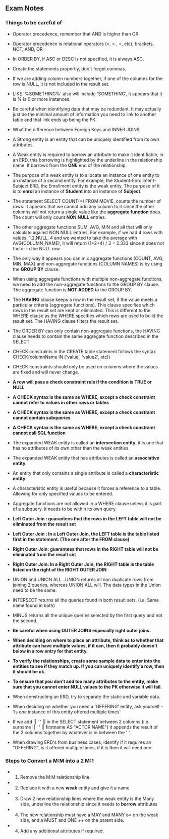 ## Exam Notes

### Things to be careful of

- Operator precedence, remember that AND is higher than OR

- Operator precedence is relational operators (<, > , =, etc), brackets, NOT, AND, OR

- In ORDER BY, if ASC or DESC is not specified, it is always ASC.

- Create the statements propertly, don't forget commas.

- If we are adding column numbers together, if one of the columns for the row is NULL, it is not included in the result set.

- LIKE '%SOMETHING%' also will include 'SOMETHING', it appears that it is % is 0 or more instances.

- Be careful when identifying data that may be redundant. It may actually just be the minimal amount of information you need to link to another table and that link ends up being the FK.

- What the difference between Foreign Keys and INNER JOINS

- A Strong entity is an entity that can be uniquely identified from its own attributes.

- A Weak entity is required to borrow an attribute to make it identifiable, in an ERD, this borrowing is highlighted by the underline in the relationship name. It borrows from the **ONE** end of the relationship.

- The purpose of a weak entity is to allocate an instance of one entity to an instance of a second entity. For example, the Student-Enrollment-Subject ERD, the Enrollment entity is the weak entity. The purpose of it is to **enrol** an instance of **Student** into an instance of **Subject**.

- The statement SELECT COUNT(*) FROM MOVIE, counts the number of rows. It appears that we cannot add any column to it since the other columns will not return a single value like the **aggregate function** does. The count will only count **NON NULL** entries.

- The other aggregate functions SUM, AVG, MIN and all that will only calculate against NON NULL entries. For example, if we had 4 rows with values, 1,2,NULL, 4 and we wanted to take the average with AVG(COLUMN_NAME), it will return (1+2+4) / 3 = 2.333 since it does not factor in the NULL row.

- The only way it appears you can mix aggregate functions (COUNT, AVG, MIN, MAX) and non-aggregate functions (COLUMN NAMES) is by using the **GROUP BY** clause.

- When using aggregate functions with multiple non-aggregate functions, we need to add the non-aggregate functions to the GROUP BY clause. The aggregate function is **NOT ADDED** to the GROUP BY.

- The **HAVING** clause keeps a row in the result set, if the value meets a particular criteria (aggregate functions). This clause specifies which rows in the result set are kept or eliminated. This is different to the WHERE clause as the WHERE specifies which rows are used to build the result set. The HAVING clause filters the result set.

- The ORDER BY can only contain non-aggregate functions, the HAVING clause needs to contain the same aggregate function described in the SELECT

- CHECK constraints in the CREATE table statement follows the syntax CHECK(columnName IN ('value', 'value2', etc))

- CHECK constraints should only be used on columns where the values are fixed and will never change. 

- **A row will pass a check constraint rule if the condition is TRUE or NULL**

- **A CHECK syntax is the same as WHERE, except a check constraint cannot refer to values in other rows or tables**

- **A CHECK syntax is the same as WHERE, except a check constraint cannot contain subqueries**

- **A CHECK syntax is the same as WHERE, except a check constraint cannot call SQL function**

- The expanded WEAK entity is called an **intersection entity**, it is one that has no attributes of its own other than the weak entities.

- The expanded WEAK entity that has attributes is called an **associative entity**

- An entity that only contains a single attribute is called a **characteristic entity**

- A characteristic entity is useful because it forces a reference to a table. Allowing for only specified values to be entered.

- Aggregate functions are not allowed in a WHERE clause unless it is part of a subquery. it needs to be within its own query.

- **Left Outer Join : guarantees that the rows in the LEFT table will not be eliminated from the result set**

- **Left Outer Join : In a Left Outer Join, the LEFT table is the table listed first in the statement. (The one after the FROM clause)**

- **Right Outer Join: guarantees that rows in the RIGHT table will not be eliminated from the result set**

- **Right Outer Join: In a Right Outer Join, the RIGHT table is the table listed on the right of the RIGHT OUTER JOIN**

- UNION and UNION ALL...UNION returns all non duplicate rows from joining 2 queries, whereas UNION ALL will. The data types in the Union need to be the same.

- INTERSECT returns all the queries found in both result sets. (i.e. Same name found in both)

- MINUS returns all the unique queries selected by the first query and not the second.

- **Be careful when using OUTER JOINS especially right outer joins.**

- **When deciding on where to place an attribute, think as to whether that attribute can have multiple values, if it can, then it probably doesn't below in a row entry for that entity.**

- **To verify the relationships, create some sample data to enter into the entities to see if they match up. If you can uniquely identify a row, then it should be ok.**

- **To ensure that you don't add too many attributes to the entity, make sure that you cannot enter NULL values to the PK otherwise it will fail.**

- When constructing an ERD, try to separate the static and variable data.

- When deciding on whether you need a 'OFFERING' entity, ask yourself - 'Is one instance of this entity offered multiple times'

- If we add || ' ' || in the SELECT statement between 2 columns (i.e. surname || ' ' || firstname AS "ACTOR NAME") it appends the result of the 2 columns together by whatever is in between the ' '.

- When drawing ERD's from business cases, identify if it requires an "OFFERING", is it offered multiple times, if it is then it will need one.


### Steps to Convert a M:M into a 2 M:1

- 1. Remove the M:M relationship line.
- 2. Replace it with a new **weak** entity and give it a name
- 3. Draw 2 new relationship lines where the weak entity is the Many side, underline the relationship since it needs to **borrow** attributes
- 4. The new relationship must have a MAY and MANY o< on the weak side, and a MUST and ONE ++ on the parent side.
- 4. Add any additional attributes if required.